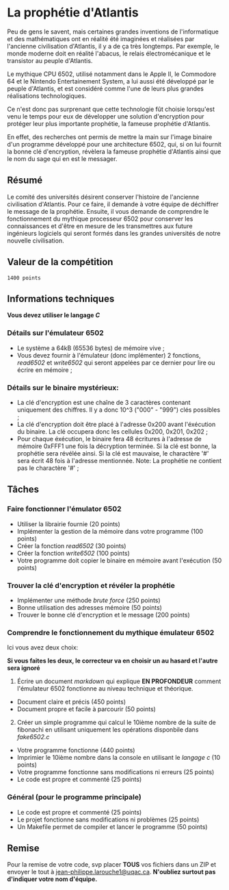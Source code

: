 # La prophétie d'Atlantis
Peu de gens le savent, mais certaines grandes inventions de l'informatique et des mathématiques ont en réalité été imaginées et réalisées par l'ancienne civilisation d'Atlantis, il y a de ça très longtemps. Par exemple, le monde moderne doit en réalité l'abacus, le relais électromécanique et le transistor au peuple d'Atlantis. 

Le mythique CPU 6502, utilisé notamment dans le Apple II, le Commodore 64 et le Nintendo Entertainement System, a lui aussi été développé par le peuple d'Atlantis, et est considéré comme l'une de leurs plus grandes réalisations technologiques.

Ce n'est donc pas surprenant que cette technologie fût choisie lorsqu'est venu le temps pour eux de développer une solution d'encryption pour protéger leur plus importante prophétie, la fameuse prophétie d'Atlantis.

En effet, des recherches ont permis de mettre la main sur l'image binaire d'un programme développé pour une architecture 6502, qui, si on lui fournit la bonne clé d'encryption, révèlera la fameuse prophétie d'Atlantis ainsi que le nom du sage qui en est le messager. 

## Résumé

Le comité des universités désirent conserver l'histoire de l'ancienne civilisation d'Atlantis. Pour ce faire, il demande à votre équipe de déchiffrer le message de la prophétie. Ensuite, il vous demande de comprendre le fonctionnement du mythique processeur 6502 pour conserver les connaissances et d'être en mesure de les transmettres aux future ingénieurs logiciels qui seront formés dans les grandes universités de notre nouvelle civilisation.

## Valeur de la compétition

`1400 points`

## Informations techniques

**Vous devez utiliser le langage *C***

### Détails sur l'émulateur 6502
- Le système a 64kB (65536 bytes) de mémoire vive ;
- Vous devez fournir à l'émulateur (donc implémenter) 2 fonctions, *read6502* et *write6502* qui seront appelées par ce dernier pour lire ou écrire en mémoire ;

### Détails sur le binaire mystérieux:
- La clé d'encryption est une chaîne de 3 caractères contenant uniquement des chiffres. Il y a donc 10^3 ("000" - "999") clés possibles ;
- La clé d'encryption doit être placé à l'adresse 0x200 avant l'éxécution du binaire. La clé occupera donc les cellules 0x200, 0x201, 0x202 ;
- Pour chaque éxécution, le binaire fera 48 écritures à l'adresse de mémoire 0xFFF1 une fois la décryption terminée. Si la clé est bonne, la prophétie sera révélée ainsi. Si la clé est mauvaise, le charactère '#' sera écrit 48 fois à l'adresse mentionnée. Note: La prophétie ne contient pas le charactère '#' ;

## Tâches

### Faire fonctionner l'émulator 6502
- Utiliser la librairie fournie (20 points)
- Implémenter la gestion de la mémoire dans votre programme (100 points)
- Créer la fonction *read6502* (30 points)
- Créer la fonction *write6502* (100 points)
- Votre programme doit copier le binaire en mémoire avant l'exécution (50 points)

### Trouver la clé d'encryption et révéler la prophétie
- Implémenter une méthode *brute force* (250 points)
- Bonne utilisation des adresses mémoire (50 points)
- Trouver le bonne clé d'encryption et le message (200 points)

### Comprendre le fonctionnement du mythique émulateur 6502
Ici vous avez deux choix:

**Si vous faites les deux, le correcteur va en choisir un au hasard et l'autre sera ignoré**

1. Écrire un document *markdown* qui explique **EN PROFONDEUR** comment l'émulateur 6502 fonctionne au niveau technique et théorique.
  - Document claire et précis (450 points)
  - Document propre et facile à parcourir (50 points)

2. Créer un simple programme qui calcul le 10ième nombre de la suite de fibonachi en utilisant uniquement les opérations disponbile dans *fake6502.c*
  - Votre programme fonctionne (440 points)
  - Imprimier le 10ième nombre dans la console en utilisant le *langage c* (10 points)
  - Votre programme fonctionne sans modifications ni erreurs (25 points)
  - Le code est propre et commenté (25 points)

### Général (pour le programme principale)
- Le code est propre et commenté (25 points)
- Le projet fonctionne sans modifications ni problèmes (25 points)
- Un Makefile permet de compiler et lancer le programme (50 points)

## Remise

Pour la remise de votre code, svp placer **TOUS** vos fichiers dans un ZIP et envoyer le tout à [jean-philippe.larouche1@uqac.ca](mailto:jean-philippe.larouche1@uqac.ca). **N'oubliez surtout pas d'indiquer votre nom d'équipe.**
